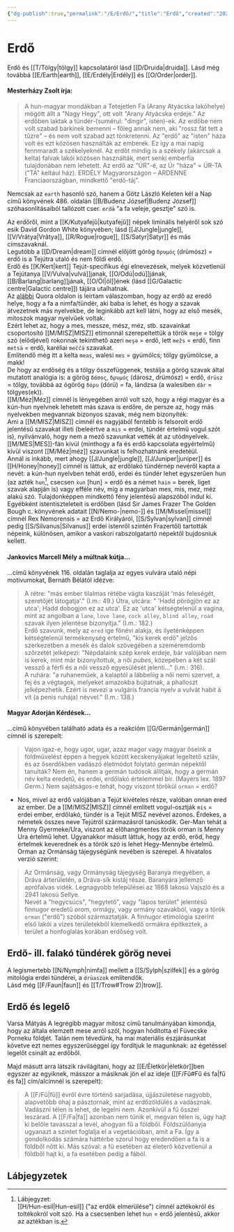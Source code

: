 ```yaml
---
{"dg-publish":true,"permalink":"/E/Erdő/","title":"Erdő","created":"2023-11-13T05:47","updated":"2024-10-25T17:19"}
---
```



# Erdő

Erdő és [[T/Tölgy\|tölgy]] kapcsolatáról lásd [[D/Druida\|druida]]. Lásd még továbbá [[E/Earth\|earth]], [[E/Erdély\|Erdély]] és [[O/Order\|order]].  

#### Mesterházy Zsolt írja:  

> A hun-magyar mondákban a Tetejetlen Fa (Arany Atyácska lakóhelye) mögött állt a "Nagy Hegy", ott volt "Arany Atyácska erdeje." Az erdőben laktak a tündér-(sumérul: "dingir", isten)-ek. Az erdőbe nem volt szabad bárkinek bemenni – főleg annak nem, aki "rossz fát tett a tűzre" – és nem volt szabad azt tönkretenni. Az "erdő" az "isten" háza volt és ezt közösen használták az emberek. Ez így a mai napig fennmaradt a székelyeknél. Az erdőt mindig is a székely (akárcsak a kelta) falvak lakói közösen használták, mert senki emberfia tulajdonában nem lehetett. Az erdő az "ÚR"-é, az Úr "háza" = ÚR-TA ("TA" keltául ház). ERDÉLY Magyarországon – ARDENNE Franciaországban, mindkettő "erdő-táj".  

Nemcsak az `earth` hasonló szó, hanem a Götz László Keleten kél a Nap című könyvének 486. oldalán [[B/Budenz József\|Budenz József]] szóhasonlításaiból tallózott cser. `erdä` "a fa veleje, gesztje" szó is.  

Az erdőről, mint a [[K/Kutyafejű\|kutyafejű]] népek liminális helyéről sok szó esik David Gordon White könyvében; lásd [[J/Jungle\|jungle]], [[V/Vrâtya\|Vrâtya]], [[R/Rogue\|rogue]], [[S/Satyr\|Satyr]] és más címszavaknál.  
Legutóbb a [[D/Dream\|dream]] címnél előjött görög `δρυµός` (drümósz) = erdő is a Tejútra utaló és nem földi erdő.  
Erdő és [[K/Kert\|kert]] Tejút-specifikus égi elnevezések, melyek közvetlenül a Tejútanya [[V/Vulva\|vulvá]]janak, [[O/Odú\|odú]]jának, [[B/Barlang\|barlang]]jának, [[O/Öl\|öl]]ének (lásd [[G/Galactic centre\|Galactic centre]]) tájára utalhatnak.  
Az [alábbi](https://qr.ae/pNr3PT) Quora oldalon is leírtam válaszomban, hogy az erdő az eredő helye, hogy a fa a nimfa/tündér, aki baba is lehet, és hogy a szavak átvezetnek más nyelvekbe, de leginkább azt kell látni, hogy az első mesék, mítoszok magyar nyelvűek voltak.  
Ezért lehet az, hogy a mes, messze, mész, méz, stb. szavainkat csoportosító [[M/MISZ\|MISZ]] etimonnál szerepeltettük a török `meşe` = tölgy szó (elődjével) rokonnak tekinthető azeri `meşə` = erdő, lett `mežs` = erdő, finn `metsä` = erdő, karéliai `meččä` szavakat.  
Említendő még itt a kelta `meas`, walesi `mes` = gyümölcs; tölgy gyümölcse, a makk!  
De hogy az erdőség és a tölgy összefüggenek, testálja a görög szavak által mutatott analógia is: a görög `δάσος`, `δρυµός` (dárosz, drümósz) = erdő, `drüsz` = tölgy, továbbá az ógörög `δόρυ` (dórü) = fa, lándzsa (a walesiben `dâr` = tölgyes(ek)).  
[[M/Méz\|Méz]] címnél is lényegében arról volt szó, hogy a régi magyar és a kún-hun nyelvnek lehetett más szava is erdőre, de persze az, hogy más nyelvekben megvannak bizonyos szavak, még nem bizonyíték:  
Ami a [[M/MISZ\|MISZ]] címnél és nagyjából fentebb is felsorolt erdő jelentésű szavakat illeti (beleértve a `mis` = erdei, tündér értelmű vogul szót is), nyilvánvaló, hogy nem a mező szavunkat vették át az utódnyelvek. [[M/MES\|MES]]-fán kívül (minthogy a fa és erdő kapcsolata egyértelmű) kívül viszont [[M/Méz\|méz]] szavunkat is felhozhatnánk eredetéül.  
Annál is inkább, mert ahogy [[J/Jungle\|jungle]], [[J/Juniper\|juniper]] és [[H/Honey\|honey]] címnél is láttuk, az erdőlakó tündérnép nevéről kapta a nevét: a kún-hun nyelvben tehát erdő, erdei és tündér lehet egyszerűen hun (az azték `hun`[^1], csecsen `ẋun` \[hun\] = erdő és a német `hain` = berek, liget szavak alapján is) vagy efféle név, míg a magyarban mes, mis, mez, méz alakú szó. Tulajdonképpen mindkettő fény jelentésű alapszóból indul ki.  
Egyébként istentiszteleteit is erdőben (lásd Sir James Frazer The Golden Bough c. könyvének adatait [[N/Nemo-\|nemo-]] és [[M/Missel\|missel]] címnél Rex Nemorensis = az Erdő Királyáról, [[S/Sylvan\|sylvan]] címnél pedig [[S/Silvanus\|Silvanus]] erdei istenről szintén Frazertől) tartották népeink, különösen, amikor a vaskori rabszolgatartó népektől bujdosniuk kellett.  

#### Jankovics Marcell Mély a múltnak kútja...

...című könyvének 116. oldalán taglalja az egyes vulvára utaló népi motívumokat, Bernáth Bélától idézve:  
> A rétre: "más ember tilalmas rétébe vágta kaszáját 'más feleségét, szeretőjét látogatja'." (I.m.: 49.) Útra, utcára: " 'Hadd pörögjön ez az utca'; Hadd dobogjon ez az utca'. Ez az 'utca' kétségtelenül a vagina, mint az angolban a `lane`, `love lane`, `cock alley`, `blind alley`, `road` szavak ilyen jelentése bizonyítja." (I.m.: 182.)  
> Erdő szavunk, mely az `ered` ige főnévi alakja, és ilyeténképpen kétségtelenül termékenység értelmű, "kis kerek erdő" jelzős szerkezetben a mesék és dalok szövegében a szeméremdomb szőrzetét jelképezi: "Népdalaink szép kerek erdeje, bár valójában nem is kerek, mint már bizonyítottuk, a női *pubes*, közepében a két szál vessző a férfi és a női vessző egyesülését jelenti..." (i.m.: 316).  
> A ruhára: "a ruhaneműek, a kalaptól a lábbeliig a női nemi szervet, a fej és a végtagok, melyeket amazokba bújtatnak, a phalloszt jelképezhetik. Ezért is nevezi a vulgáris francia nyelv a vulvát habit à vit (a penis ruhája) névvel." (I.m.: 138.)  

#### Magyar Adorján Kérdések...  

...című könyvében található adata és a reakcióm [[G/Germán\|germán]] címnél is szerepelt:  
> Vajon igaz-e, hogy ugor, ugar, azaz magor vagy magyar őseink a földművelést éppen a hegyek között kecskenyájakat legeltető szláv, és az őserdőkben vadászó életmódot folytató germán népektől tanulták? Nem én, hanem a germán tudósok állítják, hogy a germán név kelta eredetű, és erdei, erdőlakó értelemmel bír. (Mayers lex. 1897 Germ.) Nem sajátságos-e tehát, hogy viszont törökül `orman` = erdő?  
- Nos, mivel az erdő valójában a Tejút kivételes része, valóban onnan ered az ember. De a [[M/MISZ\|MISZ]] címnél említett vogul-osztják `mis` = erdei ember, erdőlakó, tündér is a Tejút MISZ nevével azonos. Érdekes, a németek összes neve Tejútról származásról tanúskodik. Ger-Man tehát a Menny Gyermeke/Ura, viszont az előhangmentes török orman is Menny Ura értelmű lehet. Ugyanakkor másutt láttuk, hogy az erdő, erőd, hegy értelmek keverednek és a török szó is lehet Hegy-Mennybe értelmű. <br/>
Orman az Ormánság tájegységünk nevében is szerepel. A hivatalos verzió szerint:  
> Az Ormánság, vagy Ormányság tájegység Baranya megyében, a Dráva árterületén, a Dráva-sík kistáj része. Baranyára jellemző aprófalvas vidék. Legnagyobb települései az 1868 lakosú Vajszló és a 2941 lakosú Sellye.  
> Nevét a "hegycsúcs", "hegytető", vagy "lápos terület" jelentésű finnugor eredetű orom, ormágy, vagy ormány szavakból, vagy a török `orman` ("erdő") szóból származtatják. A finnugor etimológia szerint első lakói a vizes területekből kiemelkedő ormákra építkeztek, a terület a honfoglalás korában erdőség volt.  

## Erdő- ill. falakó tündérek görög nevei

A legismertebb [[N/Nymph\|nimfa]] mellett a [[S/Sylph\|szilfek]] és a görög mitológia erdei tündérei, a `drüaszok` említendők.  
Lásd még [[F/Faun\|faun]] és [[T/Trow#Trow 2)\|trow]].  

## Erdő és legelő

Varsa Mátyás A legrégibb magyar mítosz című tanulmányában kimondja, hogy az általa elemzett mese arról szól, hogyan hódította el Füvecske Porneku földjét. Talán nem tévedünk, ha mai materiális észjárásunkat követve ezt nemes egyszerűséggel így fordítjuk le magunknak: az égetéssel legelőt csinált az erdőből.  

Majd másutt arra látszik rávilágítani, hogy az [[E/Életkör\|életkör]]ben egyszer az egyiknek, másszor a másiknak jön el az ideje ([[F/Fű#Fű és fa\|fű és fa]] cím/alcímnél is szerepelt):  
> A [[F/Fű\|fű]] évről évre történő sarjadása, újjászületése nagyobb, alapvetőbb óhaj a pásztornak, mint az erdőzöldülés a vadásznak. Vadászni télen is lehet, de legelni nem. Azonkívül a fű ősszel leszárad. A [[F/Fa\|fa]] azonban nem tűnik el, megvan télen is, úgy hajt ki belőle tavasszal a levél, ahogyan fű a földből. Földszülőanyja ugyanazt a szintet foglalja el a vegetációban, amit a Fa. Így a gondolkodás számára háttérbe szorul hogy eredendően a fa is a földből nőtt ki. Más szóval: a fű esetében az életerő közvetlenül a földből hajt ki, a fa esetében pedig a fából.  

## Lábjegyzetek

[^1]: Lábjegyzet:  
[[H/Hun-esil\|Hun-esil]] ("az erdők elmerülése") címnél aztékokról és toltékokról volt szó. Ha a csecsenben lehet `hun` = erdő jelentésű, akkor az aztékban is.  